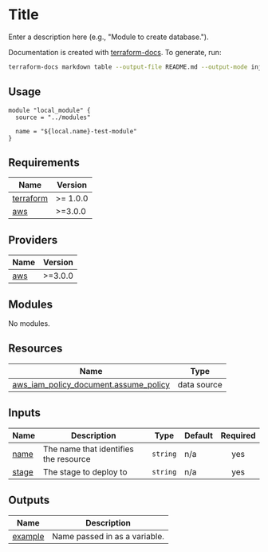 # Title

Enter a description here (e.g., "Module to create database.").

Documentation is created with [terraform-docs](https://terraform-docs.io/).
To generate, run: 

```sh
terraform-docs markdown table --output-file README.md --output-mode inject .
```

## Usage

```
module "local_module" {
  source = "../modules"

  name = "${local.name}-test-module"
}
```

<!-- BEGIN_TF_DOCS -->
## Requirements

| Name | Version |
|------|---------|
| <a name="requirement_terraform"></a> [terraform](#requirement\_terraform) | >= 1.0.0 |
| <a name="requirement_aws"></a> [aws](#requirement\_aws) | >=3.0.0 |

## Providers

| Name | Version |
|------|---------|
| <a name="provider_aws"></a> [aws](#provider\_aws) | >=3.0.0 |

## Modules

No modules.

## Resources

| Name | Type |
|------|------|
| [aws_iam_policy_document.assume_policy](https://registry.terraform.io/providers/hashicorp/aws/latest/docs/data-sources/iam_policy_document) | data source |

## Inputs

| Name | Description | Type | Default | Required |
|------|-------------|------|---------|:--------:|
| <a name="input_name"></a> [name](#input\_name) | The name that identifies the resource | `string` | n/a | yes |
| <a name="input_stage"></a> [stage](#input\_stage) | The stage to deploy to | `string` | n/a | yes |

## Outputs

| Name | Description |
|------|-------------|
| <a name="output_example"></a> [example](#output\_example) | Name passed in as a variable. |
<!-- END_TF_DOCS -->
